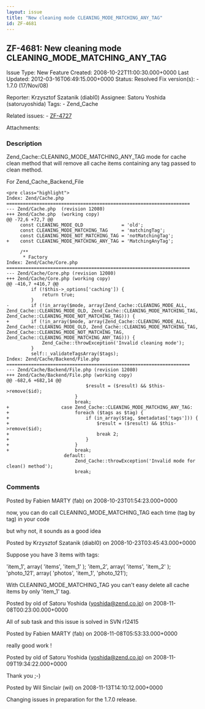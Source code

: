 ```yaml
---
layout: issue
title: "New cleaning mode CLEANING_MODE_MATCHING_ANY_TAG"
id: ZF-4681
---
```


ZF-4681: New cleaning mode CLEANING\_MODE\_MATCHING\_ANY\_TAG
-------------------------------------------------------------

 Issue Type: New Feature Created: 2008-10-22T11:00:30.000+0000 Last Updated: 2012-03-16T06:49:15.000+0000 Status: Resolved Fix version(s): - 1.7.0 (17/Nov/08)
 
 Reporter:  Krzysztof Szatanik (diabl0)  Assignee:  Satoru Yoshida (satoruyoshida)  Tags: - Zend\_Cache
 
 Related issues: - [ZF-4727](/issues/browse/ZF-4727)
 
 Attachments: 
### Description

Zend\_Cache::CLEANING\_MODE\_MATCHING\_ANY\_TAG mode for cache clean method that will remove all cache items containing any tag passed to clean method.

For Zend\_Cache\_Backend\_File

 
    <pre class="highlight"> 
    Index: Zend/Cache.php
    ===================================================================
    --- Zend/Cache.php  (revision 12080)
    +++ Zend/Cache.php  (working copy)
    @@ -72,6 +72,7 @@
         const CLEANING_MODE_OLD              = 'old';
         const CLEANING_MODE_MATCHING_TAG     = 'matchingTag';
         const CLEANING_MODE_NOT_MATCHING_TAG = 'notMatchingTag';
    +    const CLEANING_MODE_MATCHING_ANY_TAG = 'MatchingAnyTag';
     
         /**
          * Factory
    Index: Zend/Cache/Core.php
    ===================================================================
    --- Zend/Cache/Core.php (revision 12080)
    +++ Zend/Cache/Core.php (working copy)
    @@ -416,7 +416,7 @@
             if (!$this->_options['caching']) {
                 return true;
             }
    -        if (!in_array($mode, array(Zend_Cache::CLEANING_MODE_ALL, Zend_Cache::CLEANING_MODE_OLD, Zend_Cache::CLEANING_MODE_MATCHING_TAG, Zend_Cache::CLEANING_MODE_NOT_MATCHING_TAG))) {
    +        if (!in_array($mode, array(Zend_Cache::CLEANING_MODE_ALL, Zend_Cache::CLEANING_MODE_OLD, Zend_Cache::CLEANING_MODE_MATCHING_TAG, Zend_Cache::CLEANING_MODE_NOT_MATCHING_TAG, Zend_Cache::CLEANING_MODE_MATCHING_ANY_TAG))) {
                 Zend_Cache::throwException('Invalid cleaning mode');
             }
             self::_validateTagsArray($tags);
    Index: Zend/Cache/Backend/File.php
    ===================================================================
    --- Zend/Cache/Backend/File.php (revision 12080)
    +++ Zend/Cache/Backend/File.php (working copy)
    @@ -682,6 +682,14 @@
                                 $result = ($result) && $this->remove($id);
                             }
                             break;
    +                   case Zend_Cache::CLEANING_MODE_MATCHING_ANY_TAG:
    +                        foreach ($tags as $tag) {
    +                            if (in_array($tag, $metadatas['tags'])) {
    +                                $result = ($result) && $this->remove($id);
    +                                break 2;
    +                            }
    +                        }
    +                        break;                        
                         default:
                             Zend_Cache::throwException('Invalid mode for clean() method');
                             break;


 

 

### Comments

Posted by Fabien MARTY (fab) on 2008-10-23T01:54:23.000+0000

now, you can do call CLEANING\_MODE\_MATCHING\_TAG each time (tag by tag) in your code

but why not, it sounds as a good idea

 

 

Posted by Krzysztof Szatanik (diabl0) on 2008-10-23T03:45:43.000+0000

Suppose you have 3 items with tags:

'item\_1', array( 'items', 'item\_1' ); 'item\_2', array( 'items', 'item\_2' ); 'photo\_121', array( 'photos', 'item\_1', 'photo\_121');

With CLEANING\_MODE\_MATCHING\_TAG you can't easy delete all cache items by only 'item\_1' tag.

 

 

Posted by old of Satoru Yoshida (yoshida@zend.co.jp) on 2008-11-08T00:23:00.000+0000

All of sub task and this issue is solved in SVN r12415

 

 

Posted by Fabien MARTY (fab) on 2008-11-08T05:53:33.000+0000

really good work !

 

 

Posted by old of Satoru Yoshida (yoshida@zend.co.jp) on 2008-11-09T19:34:22.000+0000

Thank you ;-)

 

 

Posted by Wil Sinclair (wil) on 2008-11-13T14:10:12.000+0000

Changing issues in preparation for the 1.7.0 release.

 

 